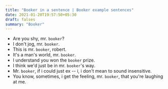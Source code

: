 ```yaml
---
title: "Booker in a sentence | Booker example sentences"
date: 2021-01-20T19:57:50+05:30
draft: falses
summary: "Booker"
---
```

- Are you shy, mr. `booker`?
- I don't jog, mr. `booker`.
- This is mr. `booker`, robert.
- It's a man's world, mr. `booker`.
- I understand you won the `booker` prize.
- I think we'd just be in mr. `booker`'s way.
- Mr. `booker`, if i could just ex -- i, i don't mean to sound insensitive.
- You know, sometimes, i get the feeling, mr. `booker`, that you're laughing at me.
                 
